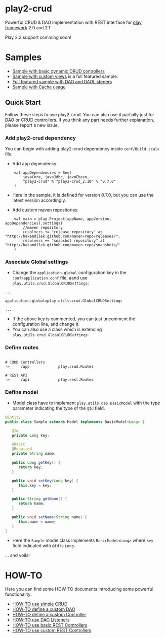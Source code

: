 play2-crud
==========

Powerful CRUD &amp; DAO implementation with REST interface for [play framework](http://github.com/playframework/play) 2.0 and 2.1

Play 2.2 support comming soon!

# Samples
   
   * [Sample with basic dynamic CRUD controllers](https://github.com/hakandilek/play2-crud/tree/master/samples/play2-crud-simple)
   * [Sample with custom views](https://github.com/hakandilek/play2-crud/tree/master/samples/play2-crud-customView) is a full featured sample.
   * [Full featured sample with DAO and DAOListeners](https://github.com/hakandilek/play2-crud/tree/master/samples/play2-crud-sample)
   * [Sample with Cache usage](https://github.com/hakandilek/play2-crud/tree/master/samples/play2-cache-sample)
 
## Quick Start

Follow these steps to use play2-crud. You can also use it partially just for DAO or CRUD controllers. If you think any part needs further explanation, please report a new issue.

### Add play2-crud dependency

You can begin with adding play2-crud dependency inside `conf/Build.scala` file.

 * Add app dependency:

```
    val appDependencies = Seq(
        javaCore, javaJdbc, javaEbean,
        "play2-crud" % "play2-crud_2.10" % "0.7.0"
    )

```

 * Here in the sample, it is defined for version 0.7.0, but you can use the latest version accordingly.

 * Add custom maven repositories:

```
    val main = play.Project(appName, appVersion, appDependencies).settings(
        //maven repository
        resolvers += "release repository" at  "http://hakandilek.github.com/maven-repo/releases/",
        resolvers += "snapshot repository" at "http://hakandilek.github.com/maven-repo/snapshots/"
    )

```

### Associate Global settings

 * Change the `application.global` configuration key in the `conf/application.conf` file, aand use `play.utils.crud.GlobalCRUDSettings`:

```
...

application.global=play.utils.crud.GlobalCRUDSettings

...

```

 * If the above key is commented, you can just uncomment the configuration line, and change it.
 * You can also use a class which is extending `play.utils.crud.GlobalCRUDSettings`.

### Define routes

```

# CRUD Controllers
->     /app             play.crud.Routes

# REST API
->     /api             play.rest.Routes

```


### Define model

 * Model class have to implement `play.utils.dao.BasicModel` with the type parameter indicating the type of the `@Id` field.

```java
@Entity
public class Sample extends Model implements BasicModel<Long> {

   @Id
   private Long key;

   @Basic
   @Required
   private String name;

   public Long getKey() {
      return key;
   }

   public void setKey(Long key) {
      this.key = key;
   }

   public String getName() {
      return name;
   }

   public void setName(String name) {
      this.name = name;
   }
}
```

 * Here the `Sample` model class implements `BasicModel<Long>` where `key` field indicated with `@Id` is `Long`.

... and voila!
   
# HOW-TO

 Here you can find some HOW-TO documents introducing some powerful functionality:
  * [HOW-TO use simple CRUD](docs/simple-crud.md)
  * [HOW-TO define a custom DAO](docs/custom-dao.md)
  * [HOW-TO define a custom Controller](docs/custom-controller.md)
  * [HOW-TO use DAO Listeners](docs/dao-listeners.md)
  * [HOW-TO use basic REST Controllers](docs/rest-controllers.md)
  * [HOW-TO use custom REST Controllers](docs/custom-rest-controllers.md)

